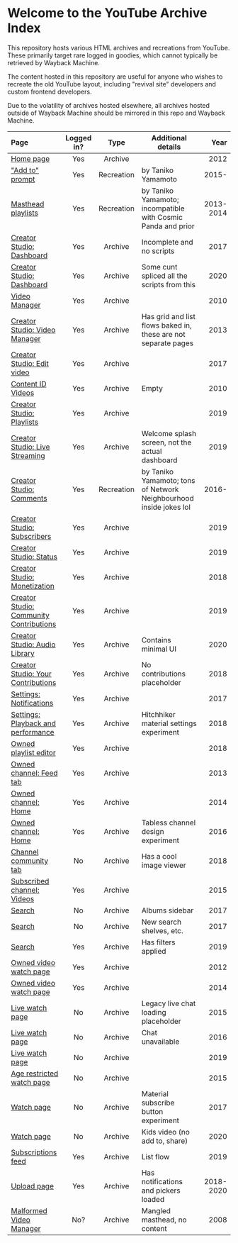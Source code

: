 # Welcome to the YouTube Archive Index

This repository hosts various HTML archives and recreations from YouTube. These primarily target rare logged in goodies, which cannot typically be retrieved by Wayback Machine.

The content hosted in this repository are useful for anyone who wishes to recreate the old YouTube layout, including "revival site" developers and custom frontend developers.

Due to the volatility of archives hosted elsewhere, all archives hosted outside of Wayback Machine should be mirrored in this repo and Wayback Machine.

Page | Logged in? | Type | Additional details | Year
:---|:---:|:---:|---|---:
[Home page](/signed_in/2012/home.html) | Yes | Archive | | 2012
["Add to" prompt](/recreation/common/addto/addto.html) | Yes | Recreation | by Taniko Yamamoto | 2015-
[Masthead playlists](/recreation/2013-2014/masthead/masthead_expanded_lists.html) | Yes | Recreation | by Taniko Yamamoto; incompatible with Cosmic Panda and prior | 2013-2014
[Creator Studio: Dashboard](/signed_in/2016-2020/creator_studio/dashboard.html) | Yes | Archive | Incomplete and no scripts | 2017
[Creator Studio: Dashboard](/signed_in/2020/creator_studio/dashboard.html) | Yes | Archive | Some cunt spliced all the scripts from this | 2020
[Video Manager](https://web.archive.org/web/20100805073627if_/http://www.youtube.com/my_videos) | Yes | Archive | | 2010
[Creator Studio: Video Manager](/signed_in/2013/creator_studio/my_videos.html) | Yes | Archive | Has grid and list flows baked in, these are not separate pages | 2013
[Creator Studio: Edit video](/signed_in/2016-2020/creator_studio/edit.html) | Yes | Archive | | 2017
[Content ID Videos](https://web.archive.org/web/20100617071419if_/http://www.youtube.com/my_videos_copyright?ytsession=zjSLUz0v7rOiBtXeKYkkm1s1HY7Gypm5CLWvXgx-OpZGiO_Yx-G7qkz7jrF9PI91UyoUE-suYIZswgIvep2UOnQAhu_uy7ujzqXNbMR8EZmxfHJr0z9m9zcwue2wINln4iP0tQgDiqCVNTOg6agDNFo22KdMyBzT7lc04oFiiD0fq1Ax-Yss6O6iKQpNR5yiLfYZmOiRbjOqwSYPjxMEDPLBlN3lzdNKq0qOmp-jg15do3BAnvON9wDfDRdUcLfYW7Llr6wcCW6uJAjPL5m006Oxk53LrDU8#) | Yes | Archive | Empty | 2010
[Creator Studio: Playlists](https://web.archive.org/web/20190418073313id_/https://www.youtube.com/view_all_playlists) | Yes | Archive | | 2019
[Creator Studio: Live Streaming](https://web.archive.org/web/20190614131409id_/https://www.youtube.com/live_dashboard_splash) | Yes | Archive | Welcome splash screen, not the actual dashboard | 2019
[Creator Studio: Comments](/recreation/2016-2020/creator_studio/comments.html) | Yes | Recreation | by Taniko Yamamoto; tons of Network Neighbourhood inside jokes lol | 2016-
[Creator Studio: Subscribers](https://web.archive.org/web/20190614183127id_/https://www.youtube.com/subscribers) | Yes | Archive | | 2019
[Creator Studio: Status](https://web.archive.org/web/20190103212142id_/https://www.youtube.com/features?o=U&ar=2) | Yes | Archive | | 2019 
[Creator Studio: Monetization](https://web.archive.org/web/20181112150157id_/https://www.youtube.com/account_monetization) | Yes | Archive | | 2018
[Creator Studio: Community Contributions](https://web.archive.org/web/20190322213731id_/youtube.com/timedtext_cs_queue?ar=2&o=U) | Yes | Archive | | 2019
[Creator Studio: Audio Library](https://web.archive.org/web/20200417113050id_/https://www.youtube.com/audiolibrary/music?ar=1587123047062&nv=1) | Yes | Archive | Contains minimal UI | 2020
[Creator Studio: Your Contributions](https://web.archive.org/web/20181112150158id_/youtube.com/timedtext_cs_panel?o=U&ar=1) | Yes | Archive | No contributions placeholder | 2018
[Settings: Notifications](https://web.archive.org/web/20170530024210id_/youtube.com/account_notifications) | Yes | Archive | | 2017
[Settings: Playback and performance](https://web.archive.org/web/20181029084051id_/youtube.com/account_playback) | Yes | Archive | Hitchhiker material settings experiment | 2018
[Owned playlist editor](/signed_in/2016-2020/playlists/playlist_editor_owner.html) | Yes | Archive | | 2018
[Owned channel: Feed tab](/signed_in/2013/channel/feed_owner.html) | Yes | Archive | | 2013
[Owned channel: Home](/signed_in/2014/channel/home_owner.html) | Yes | Archive | | 2014
[Owned channel: Home](/signed_in/2016-2020/channel/home_simple_owner.html) | Yes | Archive | Tabless channel design experiment | 2016
[Channel community tab](https://web.archive.org/web/20180821023714id_/https://www.youtube.com/user/PewDiePie/community?disable_polymer=1) | No | Archive | Has a cool image viewer | 2018
[Subscribed channel: Videos](/signed_in/2015/channel/videos_subscribed.html) | Yes | Archive | | 2015
[Search](https://web.archive.org/web/20170407095434id_/https://www.youtube.com/results?search_query=Beam+me+up%2C+Scotty) | No | Archive | Albums sidebar | 2017
[Search](https://web.archive.org/web/20171212020819id_/https://www.youtube.com/results?search_query=DanTDM) | No | Archive | New search shelves, etc. | 2017
[Search](https://web.archive.org/web/20190731053344id_/https://www.youtube.com/results?search_query=youtube%E3%82%A2%E3%82%A4%E3%82%B3%E3%83%B3%E4%BD%9C%E6%88%90+%E3%82%B9%E3%83%9E%E3%83%9B&sp=EgIgAQ%253D%253D) | Yes | Archive | Has filters applied | 2019
[Owned video watch page](/signed_in/2012/watch/owner.html) | Yes| Archive | | 2012
[Owned video watch page](/signed_in/2014/watch/owner.html) | Yes | Archive | | 2014
[Live watch page](https://web.archive.org/web/20150910140705/https://www.youtube.com/watch?v=nx17nzI_lOk) | No | Archive | Legacy live chat loading placeholder | 2015
[Live watch page](https://web.archive.org/web/20160921204227id_/https://www.youtube.com/live_chat?v=VqV0sn7WZcA&embed_domain=http://nickheaven.weebly.com/) | No | Archive | Chat unavailable | 2016
[Live watch page](/signed_out/2016-2020/watch/live.html) | No | Archive | | 2019
[Age restricted watch page](/signed_out/2016-2020/watch/age_restricted.html) | No | Archive | | 2015
[Watch page](https://web.archive.org/web/20170731073223id_/https://www.youtube.com/watch?v=jNQXAC9IVRw) | No | Archive | Material subscribe button experiment | 2017
[Watch page](https://web.archive.org/web/20200314145346/https://www.youtube.com/watch?v=fHqjNHxmB7c) | No | Archive | Kids video (no add to, share) | 2020
[Subscriptions feed](https://web.archive.org/web/20190227224629id_/youtube.com/feed/subscriptions?disable_polymer=1) | Yes | Archive | List flow | 2019
[Upload page](/signed_in/2016-2020/upload.html) | Yes | Archive | Has notifications and pickers loaded | 2018-2020 
[Malformed Video Manager](https://web.archive.org/web/20080516065218/youtube.com/my_videos) | No? | Archive | Mangled masthead, no content | 2008